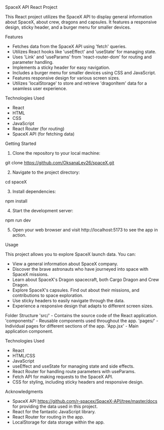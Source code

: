 SpaceX API React Project

This React project utilizes the SpaceX API to display general information about SpaceX, about crew, dragons and capsules. It features a responsive design, sticky header, and a burger menu for smaller devices. 

Features

- Fetches data from the SpaceX API using 'fetch' queries.
- Utilizes React hooks like 'useEffect' and 'useState' for managing state.
- Uses 'Link' and 'useParams' from 'react-router-dom' for routing and parameter handling.
- Implements a sticky header for easy navigation.
- Includes a burger menu for smaller devices using CSS and JavaScript.
- Features responsive design for various screen sizes.
- Utilizes 'localStorage' to store and retrieve 'dragonItem' data for a seamless user experience.

Technologies Used

- React
- HTML
- CSS
- JavaScript
- React Router (for routing)
- SpaceX API (for fetching data)

Getting Started

1. Clone the repository to your local machine:

git clone https://github.com/OksanaLev26/spaceX.git

2. Navigate to the project directory:

cd spaceX

3. Install dependencies:

npm install

4. Start the development server:

npm run dev

5. Open your web browser and visit http://localhost:5173 to see the app in action.

Usage

This project allows you to explore SpaceX launch data. You can:

- View a general information about SpaceX company.
- Discover the brave astronauts who have journeyed into space with SpaceX missions.
- Learn about SpaceX's Dragon spacecraft, both Cargo Dragon and Crew Dragon.
- Explore SpaceX's capsules. Find out about their missions, and contributions to space exploration.
- Use sticky headers to easily navigate through the data.
- Experience a responsive design that adapts to different screen sizes.

Folder Structure
'src/' - Contains the source code of the React application.
'components/' - Reusable components used throughout the app.
'pages/' - Individual pages for different sections of the app.
'App.jsx' - Main application component.

Technologies Used

- React
- HTML/CSS
- JavaScript
- useEffect and useState for managing state and side effects.
- React Router for handling route parameters with useParams.
- Fetch API for making requests to the SpaceX API.
- CSS for styling, including sticky headers and responsive design.

Acknowledgments

- SpaceX API https://github.com/r-spacex/SpaceX-API/tree/master/docs for providing the data used in this project.
- React for the fantastic JavaScript library.
- React Router for routing in the app.
- LocalStorage for data storage within the app.

